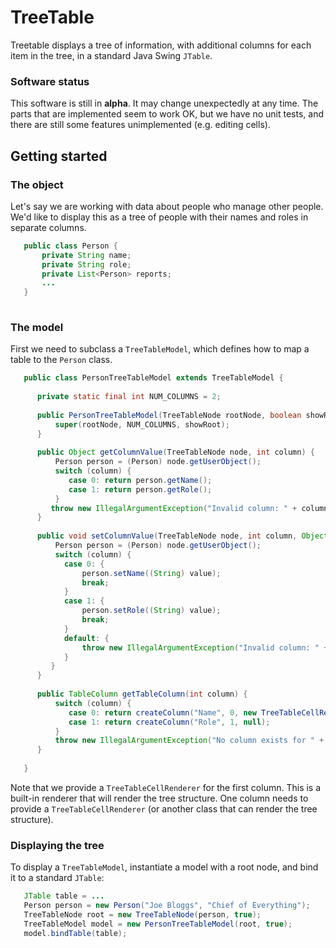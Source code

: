 # TreeTable

Treetable displays a tree of information, with additional columns for each item in the tree, in a standard Java Swing `JTable`.

### Software status
This software is still in **alpha**.  It may change unexpectedly at any time.
The parts that are implemented seem to work OK, but we have no unit tests, and there are still some features unimplemented (e.g. editing cells).


## Getting started

### The object
Let's say we are working with data about people who manage other people.  We'd like to display this as a tree of people with their names and roles in separate columns.

```java
   public class Person {
       private String name;
       private String role;
       private List<Person> reports;
       ...
   }
       
```

### The model
First we need to subclass a `TreeTableModel`, which defines how to map a table to the `Person` class.  

```java
   public class PersonTreeTableModel extends TreeTableModel {
   
      private static final int NUM_COLUMNS = 2;
   
      public PersonTreeTableModel(TreeTableNode rootNode, boolean showRoot) {
          super(rootNode, NUM_COLUMNS, showRoot);
      }
   
      public Object getColumnValue(TreeTableNode node, int column) {  
          Person person = (Person) node.getUserObject();
          switch (column) {
             case 0: return person.getName();
             case 1: return person.getRole();
          }
         throw new IllegalArgumentException("Invalid column: " + column);
      }
    
      public void setColumnValue(TreeTableNode node, int column, Object value) {
          Person person = (Person) node.getUserObject();
          switch (column) {
            case 0: {
                person.setName((String) value);
                break;
            }
            case 1: {
                person.setRole((String) value);
                break;
            }
            default: {
                throw new IllegalArgumentException("Invalid column: " + column);
            }
         }
      }
    
      public TableColumn getTableColumn(int column) {
          switch (column) {
             case 0: return createColumn("Name", 0, new TreeTableCellRenderer(this));
             case 1: return createColumn("Role", 1, null);
          }
          throw new IllegalArgumentException("No column exists for " + column);
      }
      
   }
```
Note that we provide a `TreeTableCellRenderer` for the first column.  This is a built-in renderer that will render the tree structure.
One column needs to provide a `TreeTableCellRenderer` (or another class that can render the tree structure).


### Displaying the tree
To display a `TreeTableModel`, instantiate a model with a root node, and bind it to a standard `JTable`:

```java
   JTable table = ... 
   Person person = new Person("Joe Bloggs", "Chief of Everything");
   TreeTableNode root = new TreeTableNode(person, true);
   TreeTableModel model = new PersonTreeTableModel(root, true);
   model.bindTable(table);
```
